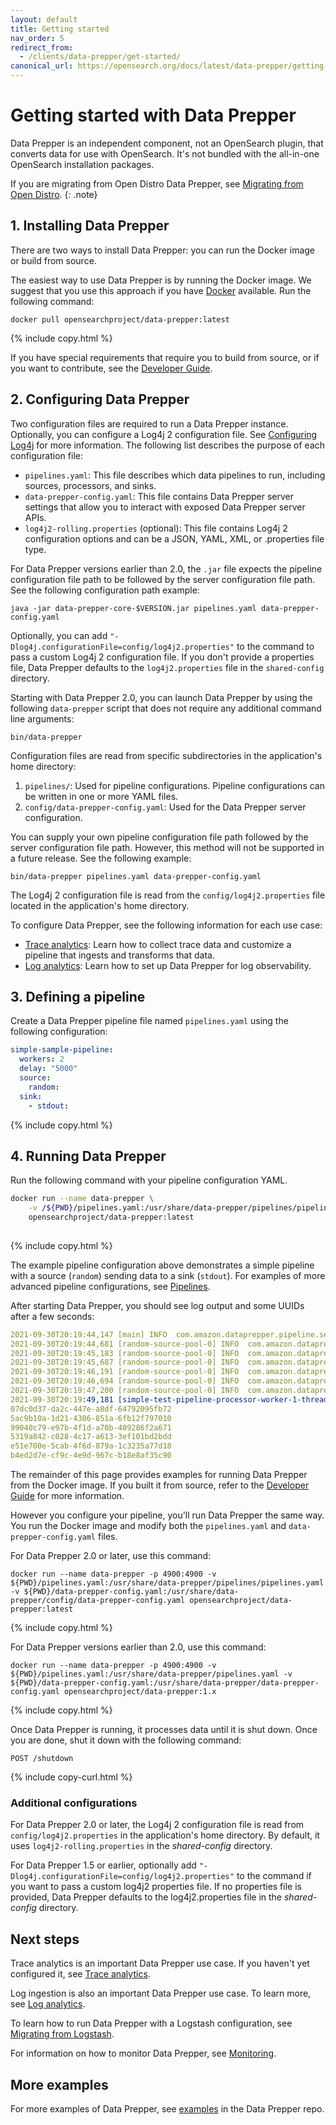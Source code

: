 ```yaml
---
layout: default
title: Getting started
nav_order: 5
redirect_from:
  - /clients/data-prepper/get-started/
canonical_url: https://opensearch.org/docs/latest/data-prepper/getting-started/
---
```


# Getting started with Data Prepper

Data Prepper is an independent component, not an OpenSearch plugin, that converts data for use with OpenSearch. It's not bundled with the all-in-one OpenSearch installation packages.

If you are migrating from Open Distro Data Prepper, see [Migrating from Open Distro]({{site.url}}{{site.baseurl}}/data-prepper/migrate-open-distro/). 
{: .note}

## 1. Installing Data Prepper

There are two ways to install Data Prepper: you can run the Docker image or build from source.

The easiest way to use Data Prepper is by running the Docker image. We suggest that you use this approach if you have [Docker](https://www.docker.com) available. Run the following command:  

```
docker pull opensearchproject/data-prepper:latest
```
{% include copy.html %}

If you have special requirements that require you to build from source, or if you want to contribute, see the [Developer Guide](https://github.com/opensearch-project/data-prepper/blob/main/docs/developer_guide.md).

## 2. Configuring Data Prepper

Two configuration files are required to run a Data Prepper instance. Optionally, you can configure a Log4j 2 configuration file. See [Configuring Log4j]({{site.url}}{{site.baseurl}}/data-prepper/managing-data-prepper/configuring-log4j/) for more information. The following list describes the purpose of each configuration file:

* `pipelines.yaml`: This file describes which data pipelines to run, including sources, processors, and sinks. 
* `data-prepper-config.yaml`: This file contains Data Prepper server settings that allow you to interact with exposed Data Prepper server APIs. 
* `log4j2-rolling.properties` (optional): This file contains Log4j 2 configuration options and can be a JSON, YAML, XML, or .properties file type. 

For Data Prepper versions earlier than 2.0, the `.jar` file expects the pipeline configuration file path to be followed by the server configuration file path. See the following configuration path example:

```
java -jar data-prepper-core-$VERSION.jar pipelines.yaml data-prepper-config.yaml
```

Optionally, you can add `"-Dlog4j.configurationFile=config/log4j2.properties"` to the command to pass a custom Log4j 2 configuration file. If you don't provide a properties file, Data Prepper defaults to the `log4j2.properties` file in the `shared-config` directory.


Starting with Data Prepper 2.0, you can launch Data Prepper by using the following `data-prepper` script that does not require any additional command line arguments:

```
bin/data-prepper
```

Configuration files are read from specific subdirectories in the application's home directory:
1. `pipelines/`: Used for pipeline configurations. Pipeline configurations can be written in one or more YAML files.
2. `config/data-prepper-config.yaml`: Used for the Data Prepper server configuration.

You can supply your own pipeline configuration file path followed by the server configuration file path. However, this method will not be supported in a future release. See the following example:
```
bin/data-prepper pipelines.yaml data-prepper-config.yaml
```

The Log4j 2 configuration file is read from the `config/log4j2.properties` file located in the application's home directory.

To configure Data Prepper, see the following information for each use case: 

* [Trace analytics]({{site.url}}{{site.baseurl}}/data-prepper/common-use-cases/trace-analytics/): Learn how to collect trace data and customize a pipeline that ingests and transforms that data. 
* [Log analytics]({{site.url}}{{site.baseurl}}/data-prepper/common-use-cases/log-analytics/): Learn how to set up Data Prepper for log observability.

## 3. Defining a pipeline

Create a Data Prepper pipeline file named `pipelines.yaml` using the following configuration:

```yml
simple-sample-pipeline:
  workers: 2
  delay: "5000"
  source:
    random:
  sink:
    - stdout:
```
{% include copy.html %}

## 4. Running Data Prepper

Run the following command with your pipeline configuration YAML.

```bash
docker run --name data-prepper \
    -v /${PWD}/pipelines.yaml:/usr/share/data-prepper/pipelines/pipelines.yaml \
    opensearchproject/data-prepper:latest
    
```
{% include copy.html %}

The example pipeline configuration above demonstrates a simple pipeline with a source (`random`) sending data to a sink (`stdout`). For examples of more advanced pipeline configurations, see [Pipelines]({{site.url}}{{site.baseurl}}/clients/data-prepper/pipelines/).

After starting Data Prepper, you should see log output and some UUIDs after a few seconds:

```yml
2021-09-30T20:19:44,147 [main] INFO  com.amazon.dataprepper.pipeline.server.DataPrepperServer - Data Prepper server running at :4900
2021-09-30T20:19:44,681 [random-source-pool-0] INFO  com.amazon.dataprepper.plugins.source.RandomStringSource - Writing to buffer
2021-09-30T20:19:45,183 [random-source-pool-0] INFO  com.amazon.dataprepper.plugins.source.RandomStringSource - Writing to buffer
2021-09-30T20:19:45,687 [random-source-pool-0] INFO  com.amazon.dataprepper.plugins.source.RandomStringSource - Writing to buffer
2021-09-30T20:19:46,191 [random-source-pool-0] INFO  com.amazon.dataprepper.plugins.source.RandomStringSource - Writing to buffer
2021-09-30T20:19:46,694 [random-source-pool-0] INFO  com.amazon.dataprepper.plugins.source.RandomStringSource - Writing to buffer
2021-09-30T20:19:47,200 [random-source-pool-0] INFO  com.amazon.dataprepper.plugins.source.RandomStringSource - Writing to buffer
2021-09-30T20:19:49,181 [simple-test-pipeline-processor-worker-1-thread-1] INFO  com.amazon.dataprepper.pipeline.ProcessWorker -  simple-test-pipeline Worker: Processing 6 records from buffer
07dc0d37-da2c-447e-a8df-64792095fb72
5ac9b10a-1d21-4306-851a-6fb12f797010
99040c79-e97b-4f1d-a70b-409286f2a671
5319a842-c028-4c17-a613-3ef101bd2bdd
e51e700e-5cab-4f6d-879a-1c3235a77d18
b4ed2d7e-cf9c-4e9d-967c-b18e8af35c90
```
The remainder of this page provides examples for running Data Prepper from the Docker image. If you
built it from source, refer to the [Developer Guide](https://github.com/opensearch-project/data-prepper/blob/main/docs/developer_guide.md) for more information.

However you configure your pipeline, you'll run Data Prepper the same way. You run the Docker
image and modify both the `pipelines.yaml` and `data-prepper-config.yaml` files.

For Data Prepper 2.0 or later, use this command:

```
docker run --name data-prepper -p 4900:4900 -v ${PWD}/pipelines.yaml:/usr/share/data-prepper/pipelines/pipelines.yaml -v ${PWD}/data-prepper-config.yaml:/usr/share/data-prepper/config/data-prepper-config.yaml opensearchproject/data-prepper:latest
```
{% include copy.html %}

For Data Prepper versions earlier than 2.0, use this command:

```
docker run --name data-prepper -p 4900:4900 -v ${PWD}/pipelines.yaml:/usr/share/data-prepper/pipelines.yaml -v ${PWD}/data-prepper-config.yaml:/usr/share/data-prepper/data-prepper-config.yaml opensearchproject/data-prepper:1.x
```
{% include copy.html %}

Once Data Prepper is running, it processes data until it is shut down. Once you are done, shut it down with the following command:

```
POST /shutdown
```
{% include copy-curl.html %}

### Additional configurations

For Data Prepper 2.0 or later, the Log4j 2 configuration file is read from `config/log4j2.properties` in the application's home directory. By default, it uses `log4j2-rolling.properties` in the *shared-config* directory.

For Data Prepper 1.5 or earlier, optionally add `"-Dlog4j.configurationFile=config/log4j2.properties"` to the command if you want to pass a custom log4j2 properties file. If no properties file is provided, Data Prepper defaults to the log4j2.properties file in the *shared-config* directory.

## Next steps

Trace analytics is an important Data Prepper use case. If you haven't yet configured it, see [Trace analytics]({{site.url}}{{site.baseurl}}/data-prepper/common-use-cases/trace-analytics/).

Log ingestion is also an important Data Prepper use case. To learn more, see [Log analytics]({{site.url}}{{site.baseurl}}/data-prepper/common-use-cases/log-analytics/).

To learn how to run Data Prepper with a Logstash configuration, see [Migrating from Logstash]({{site.url}}{{site.baseurl}}/data-prepper/migrating-from-logstash-data-prepper/).

For information on how to monitor Data Prepper, see [Monitoring]({{site.url}}{{site.baseurl}}/data-prepper/managing-data-prepper/monitoring/).

## More examples

For more examples of Data Prepper, see [examples](https://github.com/opensearch-project/data-prepper/tree/main/examples/) in the Data Prepper repo. 
